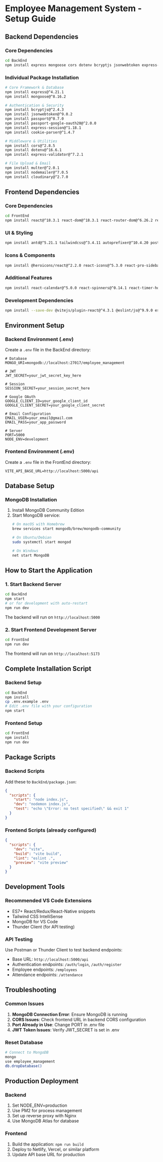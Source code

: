 # Employee Management System - Setup Guide

## Backend Dependencies

### Core Dependencies
```bash
cd BackEnd
npm install express mongoose cors dotenv bcryptjs jsonwebtoken express-validator multer nodemailer passport passport-google-oauth20 express-session cookie-parser cloudinary
```

### Individual Package Installation
```bash
# Core Framework & Database
npm install express@^4.21.1
npm install mongoose@^8.16.2

# Authentication & Security
npm install bcryptjs@^2.4.3
npm install jsonwebtoken@^9.0.2
npm install passport@^0.7.0
npm install passport-google-oauth20@^2.0.0
npm install express-session@^1.18.1
npm install cookie-parser@^1.4.7

# Middleware & Utilities
npm install cors@^2.8.5
npm install dotenv@^16.6.1
npm install express-validator@^7.2.1

# File Upload & Email
npm install multer@^2.0.1
npm install nodemailer@^7.0.5
npm install cloudinary@^2.7.0
```

## Frontend Dependencies

### Core Dependencies
```bash
cd FrontEnd
npm install react@^18.3.1 react-dom@^18.3.1 react-router-dom@^6.26.2 recoil@^0.7.7 axios@^1.7.7
```

### UI & Styling
```bash
npm install antd@^5.21.1 tailwindcss@^3.4.11 autoprefixer@^10.4.20 postcss@^8.4.47
```

### Icons & Components
```bash
npm install @heroicons/react@^2.2.0 react-icons@^5.3.0 react-pro-sidebar@^1.1.0
```

### Additional Features
```bash
npm install react-calendar@^5.0.0 react-spinners@^0.14.1 react-timer-hook@^3.0.7 recharts@^3.0.2
```

### Development Dependencies
```bash
npm install --save-dev @vitejs/plugin-react@^4.3.1 @eslint/js@^9.9.0 eslint@^9.9.0 eslint-plugin-react@^7.35.0 eslint-plugin-react-hooks@^5.1.0-rc.0 eslint-plugin-react-refresh@^0.4.9 globals@^15.9.0 vite@^5.4.1
```

## Environment Setup

### Backend Environment (.env)
Create a `.env` file in the BackEnd directory:
```env
# Database
MONGO_URI=mongodb://localhost:27017/employee_management

# JWT
JWT_SECRET=your_jwt_secret_key_here

# Session
SESSION_SECRET=your_session_secret_here

# Google OAuth
GOOGLE_CLIENT_ID=your_google_client_id
GOOGLE_CLIENT_SECRET=your_google_client_secret

# Email Configuration
EMAIL_USER=your_email@gmail.com
EMAIL_PASS=your_app_password

# Server
PORT=5000
NODE_ENV=development
```

### Frontend Environment (.env)
Create a `.env` file in the FrontEnd directory:
```env
VITE_API_BASE_URL=http://localhost:5000/api
```

## Database Setup

### MongoDB Installation
1. Install MongoDB Community Edition
2. Start MongoDB service:
   ```bash
   # On macOS with Homebrew
   brew services start mongodb/brew/mongodb-community
   
   # On Ubuntu/Debian
   sudo systemctl start mongod
   
   # On Windows
   net start MongoDB
   ```

## How to Start the Application

### 1. Start Backend Server
```bash
cd BackEnd
npm start
# or for development with auto-restart
npm run dev
```
The backend will run on `http://localhost:5000`

### 2. Start Frontend Development Server
```bash
cd FrontEnd
npm run dev
```
The frontend will run on `http://localhost:5173`

## Complete Installation Script

### Backend Setup
```bash
cd BackEnd
npm install
cp .env.example .env
# Edit .env file with your configuration
npm start
```

### Frontend Setup
```bash
cd FrontEnd
npm install
npm run dev
```

## Package Scripts

### Backend Scripts
Add these to `BackEnd/package.json`:
```json
{
  "scripts": {
    "start": "node index.js",
    "dev": "nodemon index.js",
    "test": "echo \"Error: no test specified\" && exit 1"
  }
}
```

### Frontend Scripts (already configured)
```json
{
  "scripts": {
    "dev": "vite",
    "build": "vite build",
    "lint": "eslint .",
    "preview": "vite preview"
  }
}
```

## Development Tools

### Recommended VS Code Extensions
- ES7+ React/Redux/React-Native snippets
- Tailwind CSS IntelliSense
- MongoDB for VS Code
- Thunder Client (for API testing)

### API Testing
Use Postman or Thunder Client to test backend endpoints:
- Base URL: `http://localhost:5000/api`
- Authentication endpoints: `/auth/login`, `/auth/register`
- Employee endpoints: `/employees`
- Attendance endpoints: `/attendance`

## Troubleshooting

### Common Issues
1. **MongoDB Connection Error**: Ensure MongoDB is running
2. **CORS Issues**: Check frontend URL in backend CORS configuration
3. **Port Already in Use**: Change PORT in .env file
4. **JWT Token Issues**: Verify JWT_SECRET is set in .env

### Reset Database
```bash
# Connect to MongoDB
mongo
use employee_management
db.dropDatabase()
```

## Production Deployment

### Backend
1. Set NODE_ENV=production
2. Use PM2 for process management
3. Set up reverse proxy with Nginx
4. Use MongoDB Atlas for database

### Frontend
1. Build the application: `npm run build`
2. Deploy to Netlify, Vercel, or similar platform
3. Update API base URL for production
